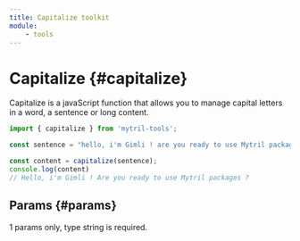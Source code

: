```yaml
---
title: Capitalize toolkit
module:
    - tools
---
```


# Capitalize {#capitalize}

Capitalize is a javaScript function that allows you to manage capital letters in a word, a sentence or long content.

```js
import { capitalize } from 'mytril-tools';

const sentence = "hello, i'm Gimli ! are you ready to use Mytril packages ?"

const content = capitalize(sentence);
console.log(content)
// Hello, i'm Gimli ! Are you ready to use Mytril packages ?
```

## Params {#params}

1 params only, type string is required.